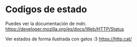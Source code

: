 # Codigos de estado

Puedes ver la documentación de mdn.
<https://developer.mozilla.org/es/docs/Web/HTTP/Status>

Ver estados de forma ilustrada con gatos :3
<https://http.cat/>
